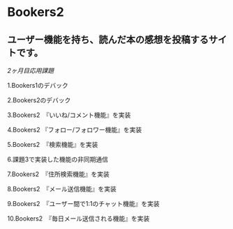 # Bookers2

## ユーザー機能を持ち、読んだ本の感想を投稿するサイトです。

*2ヶ月目応用課題*

1.Bookers1のデバック

2.Bookers2のデバック

3.Bookers2　『いいね/コメント機能』を実装

4.Bookers2  『フォロー/フォロワー機能』を実装

5.Bookers2　『検索機能』を実装

6.課題3で実装した機能の非同期通信

7.Bookers2　『住所検索機能』を実装

8.Bookers2　『メール送信機能』を実装

9.Bookers2　『ユーザー間で1:1のチャット機能』を実装

10.Bookers2　『毎日メール送信される機能』を実装